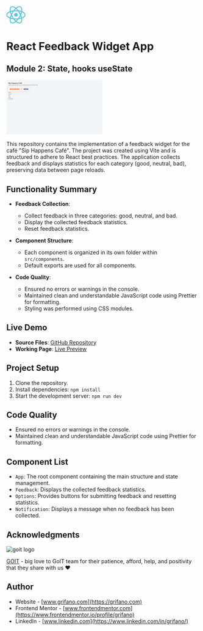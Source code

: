 <img src="./src/assets/react-logo.svg" alt="react logo" width="10%"/>

# React Feedback Widget App

## Module 2: State, hooks useState

<img src="./src/assets/screen.webp" alt="app screenshot" width="50%"/>

This repository contains the implementation of a feedback widget for the café "Sip Happens Café". The project was created using Vite and is structured to adhere to React best practices. The application collects feedback and displays statistics for each category (good, neutral, bad), preserving data between page reloads.

## Functionality Summary

- **Feedback Collection**:

  - Collect feedback in three categories: good, neutral, and bad.
  - Display the collected feedback statistics.
  - Reset feedback statistics.

- **Component Structure**:

  - Each component is organized in its own folder within `src/components`.
  - Default exports are used for all components.

- **Code Quality**:

  - Ensured no errors or warnings in the console.
  - Maintained clean and understandable JavaScript code using Prettier for formatting.
  - Styling was performed using CSS modules.

## Live Demo

- **Source Files**: [GitHub Repository](https://github.com/grifano/goit-react-hw-02.git)
- **Working Page**: [Live Preview](https://goit-react-hw-02-six-sage.vercel.app/)

## Project Setup

1. Clone the repository.
2. Install dependencies: `npm install`
3. Start the development server: `npm run dev`

## Code Quality

- Ensured no errors or warnings in the console.
- Maintained clean and understandable JavaScript code using Prettier for formatting.

## Component List

- `App`: The root component containing the main structure and state management.
- `Feedback`: Displays the collected feedback statistics.
- `Options`: Provides buttons for submitting feedback and resetting statistics.
- `Notification`: Displays a message when no feedback has been collected.

## Acknowledgments

<img src="https://goit.global/mx/assets/images/logo-goit.svg" alt="goit logo" width="10%"/>

[GOIT](https://edu.goit.global/uk/referral?x=eyJlbWFpbCI6InNvcmxlbmtAZ21haWwuY29tIiwiZmlyc3ROYW1lIjoi0KHQtdGA0LPRltC5IiwibG9jYWxlIjoidWsiLCJsYW5ndWFnZSI6InVrIiwidG90YWxIb3VycyI6NzcsImN1cnJlbnRPckxhc3RUZWNobm9sb2d5IjoiSFRNTF9DU1MiLCJwYXNzZWRIb21ld29ya3NDb3VudCI6NX0=) -
big love to GoIT team for their patience, afford, help, and positivity that they
share with us ❤️

## Author

- Website - [www.grifano.com](https://grifano.com)
- Frontend Mentor -
  [www.frontendmentor.com](https://www.frontendmentor.io/profile/grifano)
- LinkedIn - [www.linkedin.com](https://www.linkedin.com/in/grifano/)
